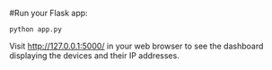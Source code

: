 #Run your Flask app:
```
python app.py
```

Visit http://127.0.0.1:5000/ in your web browser to see the dashboard displaying the devices and their IP addresses.